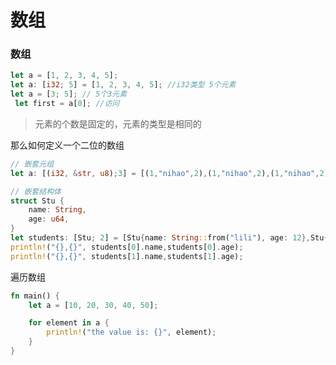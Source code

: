 # 数组

### 数组&#x20;

```rust
let a = [1, 2, 3, 4, 5];
let a: [i32; 5] = [1, 2, 3, 4, 5]; //i32类型 5个元素
let a = [3; 5]; // 5个3元素
 let first = a[0]; //访问
```

> 元素的个数是固定的，元素的类型是相同的&#x20;

那么如何定义一个二位的数组

```rust
// 嵌套元组
let a: [(i32, &str, u8);3] = [(1,"nihao",2),(1,"nihao",2),(1,"nihao",2)];

// 嵌套结构体
struct Stu {
    name: String,
    age: u64,
}
let students: [Stu; 2] = [Stu{name: String::from("lili"), age: 12},Stu{name: String::from("xiaoniu"), age: 12}];
println!("{},{}", students[0].name,students[0].age);
println!("{},{}", students[1].name,students[1].age);
```

遍历数组

```rust
fn main() {
    let a = [10, 20, 30, 40, 50];

    for element in a {
        println!("the value is: {}", element);
    }
}
```
